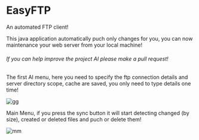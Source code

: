 # EasyFTP
An automated FTP client!

This java application automatically puch only changes for you, you can now maintenance your web server from your local machine!

###### _If you can help improve the project AI please make a pull request!_

The first AI menu, here you need to specify the ftp connection details and server directory scope, cache are saved, you only need to type details one time!





![gg](https://i.imgur.com/yweuLFl.png)


Main Menu, if you press the sync button it will start detecting changed (by size), created or deleted files and puch or delete them!


![mm](https://i.imgur.com/hvdRj77.png)
